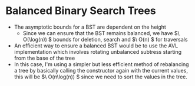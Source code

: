 # Balanced Binary Search Trees
- The asymptotic bounds for a BST are dependent on the height 
    - Since we can ensure that the BST remains balanced, we have $\ O(\log(n)) $ bounds for deletion, search and $\ O(n) $ for traversals
- An efficient way to ensure a balanced BST would be to use the AVL implementation which involves rotating unbalanced subtress starting from the base of the tree
- In this case, I'm using a simpler but less efficient method of rebalancing a tree by basically calling the constructor again with the current values, this will be $\ O(n\log(n)) $ since we need to sort the values in the tree.
